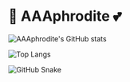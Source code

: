 # 🌸 AAAphrodite 💕  

![AAAphrodite's GitHub stats](https://github-readme-stats.vercel.app/api?username=AAAphrodite&show_icons=true&theme=rose_pine&title_color=ff8fab&icon_color=ff8fab&text_color=ffb6c1&bg_color=fff0f6)

![Top Langs](https://github-readme-stats.vercel.app/api/top-langs/?username=AAAphrodite&layout=compact&theme=rose_pine&title_color=ff8fab&text_color=ffb6c1&bg_color=fff0f6)

![GitHub Snake](https://github.com/AAAphrodite/AAAphrodite/blob/output/github-contribution-grid-snake.svg)
